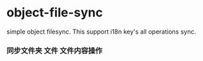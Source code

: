 # object-file-sync
simple object filesync. This support i18n key's all operations sync.

### 同步文件夹 文件 文件内容操作
